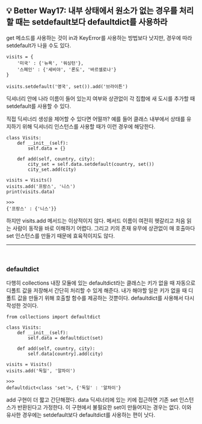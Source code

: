 ## 💡 Better Way17: 내부 상태에서 원소가 없는 경우를 처리할 때는 setdefault보다 defaultdict를 사용하라

get 메소드를 사용하는 것이 in과 KeyError를 사용하는 방법보다 낫지만, 경우에 따라 setdefault가 나을 수도 있다.

```
visits = {
    '미국' : {'뉴욕', '워싱턴'},
    '스페인' : {'세비야', '론도', '바르셀로나'}
}

visits.setdefault('영국', set()).add('브라이튼')
```

딕셔너리 안에 나라 이름이 들어 있는지 여부와 상관없이 각 집합에 새 도시를 추가할 때 setdefault를 사용할 수 있다.

직접 딕셔너리 생성을 제어할 수 있다면 어떨까? 예를 들어 클래스 내부에서 상태를 유지하기 위해 딕셔너리 인스턴스를 사용할 때가 이런 경우에 해당한다.

```
class Visits:
    def __init__(self):
        self.data = {}

    def add(self, country, city):
        city_set = self.data.setdefault(country, set())
        city_set.add(city)

visits = Visits()
visits.add('프랑스', '니스')
print(visits.data)

>>>
{'프랑스' : {'니스'}}
```

하지만 visits.add 메서드는 이상적이지 않다. 메서드 이름이 여전히 헷갈리고 처음 읽는 사람이 동작을 바로 이해하기 어렵다. 그리고 키의 존재 유무에 상관없이 매 호출마다 set 인스턴스를 만들기 때문에 효육적이지도 않다.

---

<br>

### **defaultdict**

다행히 collections 내장 모듈에 있는 defaultdict라는 클래스는 키가 없을 때 자동으로 디폴트 값을 저장해서 간단히 처리할 수 있게 해준다. 내가 해야할 일은 키가 없을 때 디폴트 값을 만들기 위해 호출할 함수를 제공하는 것뿐이다. defaultdict를 사용해서 다시 작성한 것이다.

```
from collections import defaultdict

class Visits:
    def __init__(self):
        self.data = defaultdict(set)

    def add(self, country, city):
        self.data[country].add(city)

visits = Visits()
visits.add('독일', '알차이')

>>>
defaultdict<class 'set'>, {'독일' : '알차이'}
```

add 구현이 더 짧고 간단해졌다. data 딕셔너리에 있는 키에 접근하면 기존 set 인스턴스가 반환된다고 가정한다. 이 구현에서 불필요한 set이 만들어지는 경우는 없다. 이와 유사한 경우에는 setdefault보다 defaultdict를 사용하는 편이 낫다.